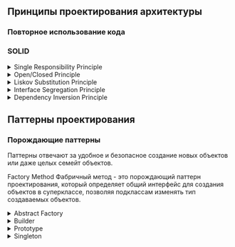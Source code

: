 
## Принципы проектирования архитектуры

### Повторное использование кода

###

### SOLID

<details>
<summary>
  Single Responsibility Principle
</summary>

**Принцип единственной ответственности** -
`класс должен быть ответственным только за одну конкретную функцию или задачу.`

Если класс решает много задач, то получается много связанного кода, что влечет плохую читабельность. Так же приходится изменять его каждый раз, когда одна из частей класса ломается. При этом есть риск сломать остальные части класса.

В классе `User` используется метод для сохранения в базу данных. При изменении работы с базами данных этот класс тоже будет изменен.

```plantuml
class User {
  - name
  - email
  + GetName()
  + GetEmail()
  + SaveToDatabase()
}
```

Решение: для базы данных создадим отдельный класс и пернесем сохранения пользователя в него.

```plantuml
class User {
  - name
  - email
  + GetName()
  + GetEmail()
}

class DataBase {
  ...
  + SaveToDatabase(User)
}

DataBase .> User
```

</details>

<details>
<summary>
  Open/Closed Principle
</summary>

**Принцип открытости/закрытости** -
`Расширяйте классы, но не изменяйте их первоначальный код`

**Открытый** - класс доступный для расширения. Есть возможность расширить набор его операций или добавить к нему новые поля, создав собсвенный подкласс.

**Закрытый** - класс с окончательно определенным интерфейсов, он не будет изменяться в будещем и готов для использования другими классами.

Если класс был окончательно написан и протестирован, в дальнейшем изменять его не желательно и если требуется расширение, то делать это только за счет добавления подклассов, не изменяя код родительского класса.

**Проблема:** Рассмотрим класс для обработки заказов, который содержит метод `GetShippingCost()`, рассчитывающий стоимость доставки. В текущей реализации при добавлении нового способа доставки приходится модифицировать этот метод, что нарушает принцип открытости/закрытости.

```plantuml
class Order {
  - shipping
  + GetTotal()
  + GetShippingCost()
}

note right of Order::GetShippingCost()
  if (shipping == "ground") {
    return 10; // 10 $
  }
  if (shipping == "air") {
    return 20; // 20 $
  }
end note

```

**Решение:** Вместо одного метода, который работает со всеми способами доставки, создадим отдельные классы `Ground` и `Air`, реализующие общий интерфейс доставки. Каждый класс будет самостоятельно рассчитывать стоимость доставки для своего способа. В классе `Order` мы будем вызывать методы этих классов доставки через общий интерфейс. Таким образом, при добавлении нового способа доставки в будущем достаточно будет создать соответствующий класс, реализующий этот интерфейс, без необходимости изменять существующие методы в классе `Order`.

```plantuml
class Order {
  - shipping: Shipping
  + GetTotal()
  + GetShippingCost()
}

interface Shipping {
  + GetCost()
}

class Ground {
  ...
  + GetCost()
}

class Air {
  ...
  + GetCost()
}

Order o-> Shipping
Shipping <|.. Air
Shipping <|.. Ground

note left of Order::GetShippingCost()
  return shipping.GetCost();
end note

note right of Air::GetCost()
  подсчитывает цену для заказов
end note

```


</details>

<details>
<summary>
  Liskov Substitution Principle
</summary>

**Принцип подстановки Лисков** -
`Подклассы должны дополнять, а не заменять функционал базового класса`.

Требования к переопределенным в подклассах методам:
<details>
<summary>
  Т1
</summary>

Типы параметров метода подкласса должны `совпадать` или быть более `абстрактными`, чем типы параметров базового метода.

**Пример:**
- Базовый класс содержит метод `AssignDriver(CarDriver d)`, который позволяет назначать водителей для автомобилей. Клиентский код всегда передает в метод водителя машины.
- **Хорошо:** Мы создали подкласс и переопределили метод назначения для любого водителя: `AssignDriver(Driver d)`. При передаче клиентским кодом водителя автомобиля новый метод сможет его назначить, ведь он умеет работать со всеми типами водителей.
- **Плохо:** Мы создали подкласс и переопределили метод только для гоночных водителей: `AssignDriver(RaceCarDriver d)`. Клиентский код все так же подаст обычного водителя. Но метод умеет работать только с гоночными водителями, и клиентский код сломается.

</details>

<details>
<summary>
  Т2
</summary>

Тип возвращаемого значения метода подкласса должен `совпадать` или быть `подтипом` возвращаемого значения базового метода.

Здесь все так же как и в первом требовании, но наоборот.

- **Базовый метод:** `GetUser(): User`. Клиентский код ожидает на выходе объект пользователя с базовыми полями _like_ и _email_.

- **Хорошо:** Метод подкласса: `GetUser(): AdminUser`. Клиентский код получит администратора, который является пользователем, но с дополнительными правами. Всё будет работать корректно.

- **Плохо:** Метод подкласса: `GetUser(): Object`. Клиентский код сломается, так как получит непонятный объект (возможно, строку или число), у которого нет полей _like_ и _email_, необходимых для работы.

</details>

<details>
<summary>
  Т3
</summary>

Метод подкласса не должен выбрасывать исключения, которые не свойственны базовому методу.

При переопределении метода нельзя выбрасывать новые типы исключений, которых нет в базовом методе. Клиентский код уже настроен на обработку конкретных исключений базового класса. Если подкласс добавит новое исключение, оно может не перехватиться и "уронить" клиентскую программу.

</details>

<details>
<summary>
  Т4
</summary>

Метод подкласса не должен ужесточать `пред-условие`.

Например, если базовый метод принимает любые целые числа, то подкласс не может ограничить работу только положительными значениями. Это нарушит ожидания клиентского кода.

</details>

<details>
<summary>
  Т5
</summary>

Метод подкласса не должен ослаблять `пост-условие`.

Если базовый метод гарантирует закрытие файлов после выполнения, то подкласс не может нарушать это обязательство, оставляя файлы открытыми. Клиентский код полагается на поведение базового класса и может некорректно завершить работу с висящими файловыми дескрипторами.

</details>

<details>
<summary>
  Т6
</summary>

Инварианты класса должны остаться без изменений.

**Инвариант** — это внутреннее правило объекта, которое никогда не нарушается. Например:

- У класса **Прямоугольник**: `ширина > 0 и высота > 0`
- У класса **Пользователь**: `email содержит "@"`
- У класса **КорзинаПокупок**: `общая_сумма >= 0`

Если базовый класс гарантирует, что у него `баланс >= 0`, то наследник не может разрешить отрицательный баланс. Все "правила жизни" объекта должны сохраняться.

</details>

<details>
<summary>
  Т7
</summary>

Подкласс не должен изменять значения приватных полей базового класса.

Это возможно в языке программирования Python, где нет четкой защиты полей.

</details>

</details>

<details>
<summary>
  Interface Segregation Principle
</summary>

Принцип разделения интерфейса -
`Клиенты не должны зависеть от методов, которые они не используют.`

"Толстые" интерфейсы необходимо разделять на более мелкие и специализированные, решающие конкретную задачу.

**Пример:**

Данным двум классам приходится реализовывать методы не относящиеся к их задачам. Для программиста нужны только методы для написания и тестирования кода, а для повара только метод готовки.

```plantuml
interface Worker {
  + Code()
  + Test()
  + Cooking()
}

class Programmer {
  + <color:green>Code()</color>
  + <color:green>Test()</color>
  + <color:red>Cooking()</color>
}

class Cook {
  + <color:red>Code()</color>
  + <color:red>Test()</color>
  + <color:green>Cooking()</color>
}

Worker <|.. Programmer
Worker <|.. Cook
```

Решение: разделим интерфейс `Worker` на тонкие `Coder`, `Tester` и `Chef`. Теперь классам не придется реализовывать лишние методы.

```plantuml
interface Coder {
  + Code()
}

interface Tester {
  + Test()
}

interface Chef {
  + Cooking()
}

class Programmer {
  + Code()
  + Test()
}

class Cook {
  + Cooking()
}

Coder <|.. Programmer
Tester <|.. Programmer
Chef <|.. Cook
```

</details>

<details>
<summary>
  Dependency Inversion Principle
</summary>

Принцип инверсии зависимостей -
`Классы верхних уровней не должны зависеть от классов нижних уровней. Оба должны зависеть от абстракций. Абстракции не должны зависеть от деталей. Детали должны зависеть от абстракций.`

Классы `нижнего уровня` — это исполнители: они выполняют конкретные поручения(сохранить данные, прочитать данные и т.д.), в то время как классы `верхнего уровня` — управленцы, которые координируют работу и реализуют бизнес-процессы.

Как реализовать принцип:

1. Определите интерфейс с операциями, которые бизнес-логика требует от низкоуровневых компонентов
2. Сделайте бизнес-логику зависимой от этого интерфейса, а не от конкретных реализаций — это создаёт гибкую связь
3. Обеспечьте соответствие низкоуровневых классов созданному интерфейсу — теперь они зависят от контракта, определённого бизнес-логикой

**Пример:**

Есть рабочий, который умеет работать только с одним конкретным станком. Если станок сломался и нужно поставить новый - рабочий не сможет с ним работать, потому что новый станок работает по-другому.

```plantuml
class Worker {
  + Work()
}

class OldMachine {
  + StartOldWay()
}

Worker -> OldMachine : умеет работать только так
```

Решение: создадим универсальный пульт управления. Теперь рабочий учится работать с пультом, а не со станком. Любой станок можно подключить к этому пульту.

```plantuml
class Worker {
  + Work()
}

interface Controller {
  + Start()
  + Stop()
}

class UniversalController implements Controller {
  + Start()
  + Stop()
}

class OldMachine {
  + StartOldWay()
}

class NewMachine {
  + StartNewWay()
}

Worker -> Controller
UniversalController --> OldMachine
UniversalController --> NewMachine
```

</details>

## Паттерны проектирования

### Порождающие паттерны

Паттерны отвечают за удобное и безопасное создание новых объектов или даже целых семейт объектов.

Factory Method
Фабричный метод - это порождающий паттерн проектирования, который определяет общий интерфейс для создания объектов в суперклассе, позволяя подклассам изменять тип создаваемых объектов.

</details>

<details>
<summary>
  Abstract Factory
</summary>

Абстрактная фабрика - это порождающий паттерн проектирования, который позволяет создавать семейства связных объектов, не привязываясь к конкретным классам создаваемых объектов.

<details>
<summary>
  Проблема
</summary>

Представим, что мы пишем магазин автомобилей. Магазин занимается продажей семейства седанов, внедорожников, спорткаров от разных производителей: Toyota, BMW.

На ранних этапах наш код создания автомобилей будет выглядить вот так:

```cpp
Car* CreateSedan(string brand) {
  if (brand == "Toyota") {
    return new ToyotaSedan();
  } else if (brand == "BMW") {
    return new BMWSedan();
  }
}

Car* CreateSUV(string brand) {
  if (brand == "Toyota") {
    return new ToyotaSUV();
  } else if (brand == "BMW") {
    return new BMWSUV();
  }
}

Car* CreateSportsCar(string brand) {
  if (brand == "Toyota") {
    return new ToyotaSportsCar();
  } else if (brand == "BMW") {
    return new BMWSportsCar();
  }
}
```

**Какие проблемы возникают?**

1. Клиент заказывает автомобили `BMW`, но получает Седан(BMW 5 Series), Внедорожник(Toypta RAV4), Спорткар(BMW M8). Клиент растроится. А ошибка произошла во время создания автомобилей:

```cpp
Car* sedan = CreateSedan("BMW");      // BMW 5 Series
Car* suv = CreateSUV("Toyota");       // Toypta RAV4 - ОШИБКА!
Car* sports = CreateSportsCar("BMW"); // BMW M8
```

2. Если мы захотим расширить парк машин, то придется изменять существующий код создания авто.
3. Дублирование кода.

</details>

<details>
<summary>
  Решение
</summary>

Для начала паттерн предлагает выделить общие интерфейсы для отдельных продуктов семейсв. Так каждое семейство автомобилей получат общий интерфейс `Седан`, `Внедорожник`, `Спорткар`. Например:

```plantuml
interface SUV {
  + Drive()
  + OffRoad()
}

class ToyotaSUV implements SUV{
  ...
  + Drive()
  + OffRoad()
}

class BMWSUV implements SUV{
  ...
  + Drive()
  + OffRoad()
}
```

Далее необходимо создать **абстракную фабрику**. Это общий интерфейс, который будет содержать методы создания всех автомобилей семейства: `CrateSedan()`, `CreateSUV()`, `CreateSportCar()`.

```plantuml
interface CarFactory {
  + CrateSedan()
  + CreateSUV()
  + CreateSportCar()
}
```

Для каждого бренда семейства мы должны создать свою собственную фабрику, реализуя абстрактный интерфейс.

```plantuml
interface CarFactory {
  + CrateSedan(): Sedan
  + CreateSUV(): SUV
  + CreateSportCar(): SportCar
}

class BMWFactory implements CarFactory {
  ...
  + CrateSedan(): Sedan
  + CreateSUV(): SUV
  + CreateSportCar(): SportCar
}

class ToyotaFactory implements CarFactory {
  ...
  + CrateSedan(): Sedan
  + CreateSUV(): SUV
  + CreateSportCar(): SportCar
}
```

Клиентский код работает только через общие интерфейсы:

- Клиент использует `CarFactory`, не зная конкретной фабрики
- Клиент использует `Sedan`/`SUV`/`SportsCar`, не зная конкретных моделей
- Не важно, какая фабрика - Toyota или BMW
- Важно, что все автомобили совместимы и одного бренда

**Пример:**

```cpp
// Клиенту безразлично, какая фабрика
void ClientCode(CarFactory& factory) { // Любая фабрика: Toyota или BMW
  // Фабрика сама "знает" какие модели создавать
  Sedan* sedan = factory.CreateSedan();     // Toyota Camry или BMW 5 Series
  SUV* suv = factory.CreateSUV();           // Toyota RAV4 или BMW X5
}
```

Можно легко заменять фабрики, не меняя клиентский код. Все созданные автомобили гарантированно совместимы друг с другом.

**Замечание:** фабрика создается отдельно - обычно через конфигурацию или системные настройки.

</details>

**Общая диаграмма паттерна:**

```plantuml
@startuml

interface AbstractFactory {
  + CreateProductA(): AbstractProductA
  + CreateProductB(): AbstractProductB
}

interface AbstractProductA {
  + OperationA()
}

interface AbstractProductB {
  + OperationB()
}

class ConcreteFactory1 implements AbstractFactory {
  + CreateProductA(): AbstractProductA
  + CreateProductB(): AbstractProductB
}

class ConcreteFactory2 implements AbstractFactory {
  + CreateProductA(): AbstractProductA
  + CreateProductB(): AbstractProductB
}

class ProductA1 {
  + OperationA()
}

class ProductB1 {
  + OperationB()
}

class ProductA2{
  + OperationA()
}

class ProductB2 {
  + OperationB()
}

ProductB2 ..|> AbstractProductB
ProductA2 ...|> AbstractProductA


ProductB1 ..|> AbstractProductB
ProductA1 ...|> AbstractProductA


ConcreteFactory1 --> ProductA1
ConcreteFactory1 --> ProductB1

ConcreteFactory2 --> ProductB2
ConcreteFactory2 --> ProductA2


class Client {
  - factory: AbstractFactory
  + Client(factory)
  + operate()
}

Client --> AbstractFactory
@enduml
```

</details>

<details>
<summary>
  Builder
</summary>

Строитель - это порождающий паттерн проектирования, который позволяет создавать сложные объекты пошагово. Строитель дает возможность использовать один и тот же код строительства для получения разных представлений объектов.

<details>
<summary>
  Проблема
</summary>

Представим, что мы хотим создать автомобиль. Но автомобиль — это сложный объект, который может иметь множество различных конфигураций:

- Разные типы двигателей (бензиновый, дизельный, электрический)
- Разные варианты трансмиссии (автоматическая, механическая, робот)
- Разное количество мест (2, 5, 7)
- Разные опции (кондиционер, GPS, кожаные сиденья)
- Разные цвета кузова

Если мы попытаемся создать конструктор для такого объекта, он будет иметь десятки параметров, большинство из которых будут необязательными. Это приведет к:

1. **Очень длинным конструкторам** с множеством параметров
2. **Сложности чтения кода** — непонятно, что означает каждый параметр
3. **Ошибкам при создании** — легко перепутать порядок параметров

```cpp
// Пример огромного конструктора
Car car("V6", 5, true, false, true, "automatic", "red", true, false, true, "leather");
```

</details>

<details>
<summary>
  Решение
</summary>

Паттерн Строитель предлагает вынести конструирование объекта за пределы его собственного класса, поручив это дело отдельным объектам, называемыми строителями.

Мы должны разбить процесс создания объекта на отдельные шаги, поочередно вызывая методы для каждого шага. Например: `SetEngine()`, `SetSeats(count)`, `SetColor()` и т.д.

```mermaid
classDiagram
  class CarBuilder {
    + SetEngine()
    + SetTransmission()
    + SetSeats()
    + SetColor()
    + SetGPS()
    + SetSunroof()
    + SetWheels()
    + SetAirConditioning()
    + GetResult() Car
  }
```

Один и тот же процесс сборки автомобиля выполняется по-разному для каждого типа: седан, внедорожник, спорткар. Используя разных строителей в одном и том же процессе сборки, можно получать на выходе различные автомобили.

Например, строитель седана установит экономичный двигатель и комфортные сиденья, строитель внедорожника — мощный мотор и полный привод, а строитель спорткара — мощный двигатель и спортивные сиденья.

Каждый такой строитель будет реализовывать общий интерфейс, а код, который будет вызывать шаги строительства, должен работать со ними через этот интерфейс, чтобы строителей можно было легко взаимозаменять.

```mermaid
%%{init: {'theme': 'dark'}}%%
classDiagram
  class CarBuilder {
    <<interface>>
    + SetEngine()
    + SetTransmission()
    + SetSeats()
    + SetColor()
    + SetGPS()
    + SetAirConditioning()
    + SetSunroof()
    + SetGPS()
  }

  class SedanBuilder {
    + SetEngine()
    + SetTransmission()
    + SetSeats()
    + SetColor()
    + SetGPS()
    + SetAirConditioning()
    + SetSunroof()
    + GetResult() Car
  }

  class SUVBuilder {
    + SetEngine()
    + SetTransmission()
    + SetSeats()
    + SetColor()
    + SetGPS()
    + SetAirConditioning()
    + SetSunroof()
    + GetResult() Car
  }

  class SportsCarBuilder {
    + SetEngine()
    + SetTransmission()
    + SetSeats()
    + SetColor()
    + SetGPS()
    + SetAirConditioning()
    + SetSunroof()
    + GetResult() Car
  }

  CarBuilder <|.. SedanBuilder
  CarBuilder <|.. SUVBuilder
  CarBuilder <|.. SportsCarBuilder
```

Заметим, что классы-строители имеют метод `GetResult()`, который возвращает готовый автомобиль. Этот метод должен вызываться после выполнения всех шагов настройки и служит для получения финального результата.

**Директор**
Мы можем создать отдельный класс с вызовом методов строителей. Он сам будет задавать порядок строительства. Этот класс будет называться `Директор`. Данный класс особо полезен когда у нас есть несколько способой конструкирования объектов.

Например, в случае автомобилей директор может определять различные комплектации:

- **BasePackage** — базовая комплектация (только двигатель, трансмиссия и сиденья)
- **ComfortPackage** — комфортная комплектация (добавляется GPS и кондиционер)
- **PremiumPackage** — премиальная комплектация (все опции, включая люк)

Директор не обязателен в реализации паттерна Строитель, можно обойтись и без него, но он позволяет полностью скрыть от клиентского кода процесс конструирования объектов.

```mermaid
%%{init: {'theme': 'dark'}}%%
classDiagram
  class CarDirector {
    + ConstructBasePackage(CarBuilder) Car
    + ConstructComfortPackage(CarBuilder) Car
    + ConstructPremiumPackage(CarBuilder) Car
  }
```

Клиент получает понятный и чистый интерфейс, через который может легко менять тип автомобиля и комплектацию, не разбираясь в сложностях процесса сборки.

```cpp
CarDirector director;

SedanBuilder sedan_builder;
SUVBuilder suv_builder;
SportsCarBuilder sportscar_builder;

Car* basic_sedan = director.ConstructBasePackage(sedasedan_buildernBuilder);
Car* comfort_suv = director.ConstructComfortPackage(suv_builder);
Car* premium_sports = director.ConstructPremiumPackage(sportscar_builder);
```

</details>

**Общая диаграмма паттерна:**

```mermaid
%%{init: {'theme': 'dark'}}%%
classDiagram

class Client {
  <Client>
}

class Director {
  + ConstructMinimalViableProduct(builder: Builder) Product
  + ConstructFullFeaturedProduct(builder: Builder) Product
}

class Builder {
  <<interface>>
  + BuildPartA()
  + BuildPartB()
  + GetResult() Product
}

class ConcreteBuilder1 {
  - product: Product1
  + BuildPartA()
  + BuildPartB()
  + GetResult() Product1
}

class ConcreteBuilder2 {
  - product: Product2
  + BuildPartA()
  + BuildPartB()
  + GetResult() Product2
}

class Product1 {
  + operation()
}

class Product2 {
  + operation()
}


Builder <|.. ConcreteBuilder1
Builder <|.. ConcreteBuilder2

Client ..> ConcreteBuilder1
Client --> Director

Director --> Builder

ConcreteBuilder1 --> Product1
ConcreteBuilder2 --> Product2
```

</details>

<details>
<summary>
  Prototype
</summary>

Прототип - это порождающий паттерн проектирования, который позволяет создавать копии объектов, не вдаваясь в детали реализации.

<details>
<summary>
  Проблема
</summary>

Представьте, что у нас есть автомобиль, который нужно скопировать. Казалось бы, что может быть проще — создать новый автомобиль такой же модели и скопировать все его характеристики.

```mermaid
%%{init: {'theme': 'dark'}}%%
classDiagram
class Car {
  - engine_serial_number: string
  - fuel_level: float
  - owner_history: string[]
  + Drive(distance: float) void
}

class Sedan {
  ...
  - trunk_capacity: float
}

class SUV {
  ...
  - offroad_mode: bool
}

Car <|-- Sedan
Car <|-- SUV
```

Функция создания клона машины, копируя каждое его поле:

```pseudocode
function СloneCar(original_сar) {
  // Приходится проверять конкретный тип авто
  if (original_car is Sedan) {
    new_сar = new Car()
  }
  else if (original_car is SUV) {
    new_сar = new Car()
  }

  // Попытка скопировать приватные поля
  new_сar.engine_serial_number = original_сar.engine_serial_number
  new_сar.fuel_level = original_сar.fuel_level

  // Копирование в зависимости от типа автомобиля
  if (original_car is Sedan) {
    new_car.trunk_capacity = original_car.trunk_capacity
  }
  else if (original_car is SUV) {
    new_car.offroad_mode = original_car.offroad_mode
  }

  return new_сar
}
```

Возникают несколько проблем в этом коде:

1. **Нарушение инкапсуляции**
У автомобиля есть множество внутренних характеристик, которые скрыты от внешнего мира. Мы не можем просто обратиться к серийному номеру двигателя engine_serial_number или текущему уровню топлива fuel_level — эти данные являются приватными и недоступны для прямого копирования извне.

2. **Зависимость от конкретных классов**
Наша функция копирования должна точно знать, с каким типом автомобиля она работает — является ли это седаном Sedan или внедорожником SUV. Мы не можем работать с автомобилями через общий интерфейс, а должны знать каждый конкретный класс и все его специфичные поля. Это создает жесткую связь между кодом копирования и конкретными реализациями автомобилей.

</details>

<details>
<summary>
  Решение
</summary>

Паттерн Прототип перекладывает задачу копирования на сами копируемые объекты. Вместо того чтобы пытаться скопировать автомобиль извне, мы предоставляем каждому автомобилю свою возможность создавать свою собственную копию.

Это решает проблему инкапсуляции — поскольку метод копирования находится внутри класса автомобиля, он имеет полный доступ ко всем приватным полям, включая серийный номер двигателя и уровень топлива. Объект может скопировать своё внутреннее состояние, не раскрывая его внешнему миру.

Одновременно решается и проблема зависимости от конкретных классов. Мы вводим общий интерфейс, который объявляет метод клонирования(обычно это метод `Clone()`). Теперь клиентскому коду не нужно знать конкретный тип автомобиля — достаточно того, что он поддерживает операцию клонирования. Мы можем работать с любым автомобилем через этот интерфейс, не привязываясь к конкретным классам Sedan или SUV.

Объект, который копируют, называется **прототипом**.
Паттерн Прототип открывает возможность использования предварительно настроенных прототипов. Мы можем создать **каталог** эталонных автомобилей с различными конфигурациями, и когда потребуется новый автомобиль, просто создать копию соответствующего прототипа. Это особенно полезно когда объекты имеют сложную структуру или требуют затратной настройки.

Внеся исправления мы получим следующую диаграмму:

```mermaid
%%{init: {'theme':'dark'}}%%
classDiagram
class Prototype {
  <<interface>>
  Clone() Prototype
}

class Car {
  - engine_serial_number: string
  - fuel_level: float
  - owner_history: string[]
  + Drive(distance: float) void
  + Clone() Car
}

class Sedan {
  ...
  - trunk_capacity: float
  + Drive(distance: float) void
  + Clone() Car
}

class SUV {
  ...
  - offroad_mode: bool
  + Drive(distance: float) void
  + Clone() Car
}

Prototype <|.. Car
Car <|-- Sedan
Car <|-- SUV
```

Клиенту достаточно будет вызывать метод `Clone` для копирования объектов:

```pseudocode
function ClientCode() {
  // Создаем оригинальные автомобили
  original_sedan = new Sedan()
  original_suv = new SUV()

  // Простое клонирование - один вызов метода
  sedan_copy = original_sedan.Clone()
  suv_copy = original_suv.Clone()

  // Использование копий
  sedan_copy.Drive(100)
  suv_copy.Drive(200)
}
```

Напишем реализацию с использованмем вышеупомянутого каталога.

```mermaid
%%{init: {'theme':'dark'}}%%
classDiagram
class Prototype {
  <<interface>>
  Clone() Prototype
}

class CarCatalog {
  - car_items: Prototype[]
  + RegitsterPrototype(name: String, p: Prototype)
  + GetByName(name: String) Prototype
}

class Car {
  - engine_serial_number: string
  - fuel_level: float
  - owner_history: string[]
  + Drive(distance: float) void
  + Clone() Prototype
}

class Sedan {
  ...
  - trunk_capacity: float
  + Drive(distance: float) void
  + Clone() Car
}

class SUV {
  ...
  - offroad_mode: bool
  + Drive(distance: float) void
  + Clone() Car
}

Prototype <--o CarCatalog
Prototype <|.. Car
Car <|-- Sedan
Car <|-- SUV
```

Клиентский код с использованием каталога:

```pseudocode
function ClientCode() {
  // Создаем каталог прототипов
  catalog = new CarCatalog()

  // Создаем и регистрируем прототипы в каталоге
  sedan_prototype = new Sedan()
  sedan_prototype.SetEngine("V6")
  sedan_prototype.SetFuelLevel(100)
  catalog.RegisterPrototype("family_sedan", sedan_prototype)

  suv_prototype = new SUV()
  suv_prototype.SetEngine("V8")
  suv_prototype.SetOffroadMode(true)
  catalog.RegisterPrototype("adventure_suv", suv_prototype)

  // Клиент получает прототипы из каталога и клонирует их
  sedan_prototype = catalog.GetByName("family_sedan")
  suv_prototype = catalog.GetByName("adventure_suv")

  // Создаем копии автомобилей
  my_sedan = sedan_prototype.Clone()
  my_suv = suv_prototype.Clone()

  // Используем автомобили
  my_sedan.Drive(150)
  my_suv.Drive(200)
}
```

За счет этого облегчается доступ к часто используемым прототипам.

Простейшая реализация каталога может быть построена на основе хеш-таблицы, где ключом выступает имя прототипа, а значением — сам объект-прототип. Однако для удобства поиска прототипы можно маркировать не только условными именами, но и другими критериями: типом кузова, классом оснащения и другими характеристиками.

</details>

**Общая диаграмма паттерна без каталога:**

```mermaid
%%{init: {'theme': 'dark'}}%%
classDiagram

class Client {
  <Client>
}

class Prototype {
  <<interface>>
  + Сlone() Prototype
}

class ConcretePrototype {
  - field1
  + ConcretePrototype(prototype)
  + Сlone() Prototype
}

class SubclassPrototype {
  - field2
  + SubclassPrototype(prototype)
  + Сlone() Prototype
}

Client --> Prototype
Prototype <|.. ConcretePrototype
ConcretePrototype <|-- SubclassPrototype

note for Client "copy = existing.Clone()"
```

**Общая диаграмма паттерна с каталогом:**

```mermaid
%%{init: {'theme': 'dark'}}%%
classDiagram

class Client {
  <Client>
}

class PrototypeRegistry {
  - items: Prototype[]
  + AddItem(id: String, p: Prototype)
  + GetById(id: String) Prototype
}

class Prototype {
  <<interface>>
  + Сlone() Prototype
}

class ConcretePrototype {
  - field1
  + ConcretePrototype(prototype)
  + Сlone() Prototype
}

class SubclassPrototype {
  - field2
  + SubclassPrototype(prototype)
  + Сlone() Prototype
}

Client --> PrototypeRegistry
PrototypeRegistry o--> Prototype
Prototype <|.. ConcretePrototype
ConcretePrototype <|-- SubclassPrototype

note for Client "copy = existing.Clone()"
```

</details>


<details>
<summary>
  Singleton
</summary>

Одиночка - это порождающий паттерн проектирования, который гарантирует, что у класса будет только один экземпляр, и предоставляет глобальную точку доступа.

<details>
<summary>
  Проблема
</summary>

Представим, что мы разрабатываем систему логирования для приложения. Разные модули программы должны записывать логи в один и тот же файл, с одинаковыми настройками формата и уровня детализации.

```mermaid
%%{init: {'theme': 'dark'}}%%
classDiagram
class Logger {
  - log_file: string
  - log_level: string
  - format: string
  + WriteLog(message: string) void
  + SetLogLevel(level: string) void
}
```

Если каждый модуль создает свой собственный логгер, возникают проблемы:

```pseudocode
class AuthService {
  function Login() {
    auth_logger = new Logger()  // Создается первый экземпляр
    auth_logger.SetLogLevel("DEBUG")
    auth_logger.WriteLog("Login attempt")
    // логика аутентификации...
    auth_logger.WriteLog("Login successful")
  }
}

class DatabaseService {
  function Query() {
    db_logger = new Logger()  // Создается второй экземпляр
    db_logger.SetLogLevel("ERROR")
    db_logger.WriteLog("Executing database query")
    // логика запроса...
    db_logger.WriteLog("Query completed")
  }
}

class PaymentService {
  function ProcessPayment() {
    payment_logger = new Logger() // Избыточное потребление ресурсов!
    payment_logger.WriteLog("Payment processing started")
    // логика платежа...
    payment_logger.WriteLog("Payment processed successfully")
  }
}
```

**Возникают следующие проблемы:**

1. **Дублирование функциональности и избыточное потребление ресурсов** - каждый модуль создает собственный экземпляр логгера, хотя все они выполняют идентичные задачи. Это приводит к нерациональному использованию памяти и вычислительных ресурсов без какого-либо преимущества.

2. **Сложность поддержания согласованного состояния** - при изменении требований к логированию (новый формат, другой уровень детализации) необходимо обновлять каждый экземпляр логгера отдельно. Это усложняет обслуживание системы.

</details>

<details>
<summary>
  Решение
</summary>

Паттерн Одиночка решает эти две проблемы:

**1. Гарантирует наличие единственного экземпляра класса.**
Скрывает конструктор и предоставляет статический метод для получения экземпляра `GetInstance()`. При первом вызове создаётся объект, а при последующих — возвращается ранее созданный. Это гарантирует, что все модули работают с одним логгером, избегая конфликтов и несогласованных настроек.

**2. Предоставляет глобальную точку доступа.**
Статический метод `GetInstance()` служит контролируемой глобальной точкой доступа. В отличие от обычной глобальной переменной, экземпляр защищён от случайной перезаписи, а логика инициализации инкапсулирована в одном месте. Это упрощает использование логгера из любого модуля, обеспечивая централизованное управление.

```mermaid
%%{init: {'theme': 'dark'}}%%
classDiagram

class Client {
  <Client>
}

class Logger {
  - static instance: Logger
  - log_file: string
  - log_level: string
  - format: string

  - Logger()  // Приватный конструктор
  + static GetInstance() Logger
  + WriteLog(message: string) void
  + SetLogLevel(level: string) void
}

Client --> Logger
```

Метод `GetInstance()` будет выполнять слудующий код:

```pseudocode
if (instance == null) {
  instance = new Logger()
}
return instance
```

Клиенту будет получать экземпляр логгера через `GetInstance()`. Этот метод обеспечивает контролируемый доступ к единственному экземпляру, скрывая сложность его создания и инициализации от клиента:

```pseudocode
// При старте приложения
function InitializeApplication() {
  logger = Logger.GetInstance()
  logger.SetLogLevel("DEBUG")
  logger.WriteLog("Application initialized")
}

class AuthService {
  function Login() {
    logger = Logger.GetInstance()  // Тот же логгер
    logger.WriteLog("Login attempt")
    // логика аутентификации...
    logger.WriteLog("Login successful")
  }
}

class DatabaseService {
  function Query() {
    logger = Logger.GetInstance()  // Тот же логгер
    logger.WriteLog("Executing database query")
    // логика запроса...
    logger.WriteLog("Query completed")
  }
}

class PaymentService {
  function ProcessPayment() {
    logger = Logger.GetInstance()  // Тот же логгер
    logger.WriteLog("Payment processing started")
    // логика платежа...
    logger.WriteLog("Payment processed successfully")
  }
}
```

</details>

**Общая диаграмма паттерна:**

```mermaid
%%{init: {'theme': 'dark'}}%%
classDiagram

class Client {
  <Client>
}

class Singleton {
  - instance: Singleton
  - Singleton()
  + GetInstance() Singleton
}

Client --> Singleton
```

</details>
